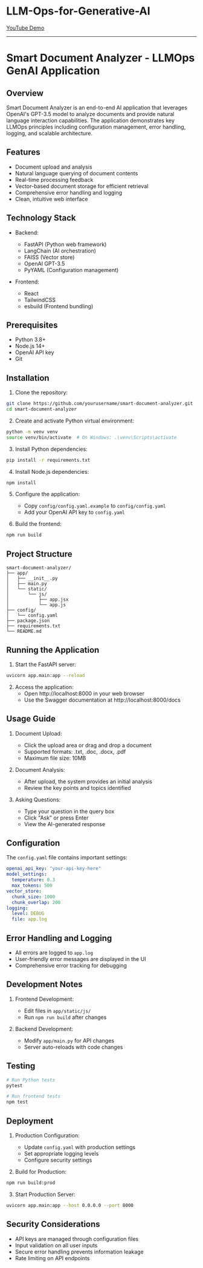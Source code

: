 # LLM-Ops-for-Generative-AI

[YouTube Demo](https://youtu.be/pvVsIh6wS8I)

--- 

# Smart Document Analyzer - LLMOps GenAI Application

## Overview
Smart Document Analyzer is an end-to-end AI application that leverages OpenAI's GPT-3.5 model to analyze documents and provide natural language interaction capabilities. The application demonstrates key LLMOps principles including configuration management, error handling, logging, and scalable architecture.

## Features
- Document upload and analysis
- Natural language querying of document contents
- Real-time processing feedback
- Vector-based document storage for efficient retrieval
- Comprehensive error handling and logging
- Clean, intuitive web interface

## Technology Stack
- Backend:
  - FastAPI (Python web framework)
  - LangChain (AI orchestration)
  - FAISS (Vector store)
  - OpenAI GPT-3.5
  - PyYAML (Configuration management)

- Frontend:
  - React
  - TailwindCSS
  - esbuild (Frontend bundling)

## Prerequisites
- Python 3.8+
- Node.js 14+
- OpenAI API key
- Git

## Installation

1. Clone the repository:
```bash
git clone https://github.com/yourusername/smart-document-analyzer.git
cd smart-document-analyzer
```

2. Create and activate Python virtual environment:
```bash
python -m venv venv
source venv/bin/activate  # On Windows: .\venv\Scripts\activate
```

3. Install Python dependencies:
```bash
pip install -r requirements.txt
```

4. Install Node.js dependencies:
```bash
npm install
```

5. Configure the application:
   - Copy `config/config.yaml.example` to `config/config.yaml`
   - Add your OpenAI API key to `config.yaml`

6. Build the frontend:
```bash
npm run build
```

## Project Structure
```
smart-document-analyzer/
├── app/
│   ├── __init__.py
│   ├── main.py
│   └── static/
│       └── js/
│           ├── app.jsx
│           └── app.js
├── config/
│   └── config.yaml
├── package.json
├── requirements.txt
└── README.md
```

## Running the Application

1. Start the FastAPI server:
```bash
uvicorn app.main:app --reload
```

2. Access the application:
   - Open http://localhost:8000 in your web browser
   - Use the Swagger documentation at http://localhost:8000/docs

## Usage Guide

1. Document Upload:
   - Click the upload area or drag and drop a document
   - Supported formats: .txt, .doc, .docx, .pdf
   - Maximum file size: 10MB

2. Document Analysis:
   - After upload, the system provides an initial analysis
   - Review the key points and topics identified

3. Asking Questions:
   - Type your question in the query box
   - Click "Ask" or press Enter
   - View the AI-generated response

## Configuration

The `config.yaml` file contains important settings:
```yaml
openai_api_key: "your-api-key-here"
model_settings:
  temperature: 0.3
  max_tokens: 500
vector_store:
  chunk_size: 1000
  chunk_overlap: 200
logging:
  level: DEBUG
  file: app.log
```

## Error Handling and Logging

- All errors are logged to `app.log`
- User-friendly error messages are displayed in the UI
- Comprehensive error tracking for debugging

## Development Notes

1. Frontend Development:
   - Edit files in `app/static/js/`
   - Run `npm run build` after changes

2. Backend Development:
   - Modify `app/main.py` for API changes
   - Server auto-reloads with code changes

## Testing
```bash
# Run Python tests
pytest

# Run frontend tests
npm test
```

## Deployment

1. Production Configuration:
   - Update `config.yaml` with production settings
   - Set appropriate logging levels
   - Configure security settings

2. Build for Production:
```bash
npm run build:prod
```

3. Start Production Server:
```bash
uvicorn app.main:app --host 0.0.0.0 --port 8000
```

## Security Considerations

- API keys are managed through configuration files
- Input validation on all user inputs
- Secure error handling prevents information leakage
- Rate limiting on API endpoints

